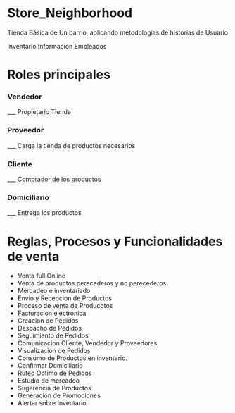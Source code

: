 # Store_Neighborhood
Tienda Básica de Un barrio, aplicando metodologías de historias de Usuario

Inventario
Informacion Empleados
# Roles principales
### Vendedor
___ Propietario Tienda
### Proveedor
___ Carga la tienda de productos necesarios

### Cliente
___ Comprador de los productos

### Domiciliario
___ Entrega los productos

# Reglas, Procesos y Funcionalidades de venta
* Venta full Online
* Venta de productos perecederos y no perecederos
* Mercadeo e inventariado
* Envio y Recepcion de Productos
* Proceso de venta de Producotos
* Facturacion electronica
* Creacion de Pedidos
* Despacho de Pedidos
* Seguimiento de Pedidos
* Comunicacion Cliente, Vendedor y Proveedores
* Visualización de Pedidos
* Consumo de Productos en inventario.
* Confirmar Domiciliario
* Ruteo Optimo de Pedidos
* Estudio de mercadeo
* Sugerencia de Productos
* Generación de Promociones
* Alertar sobre Inventario

